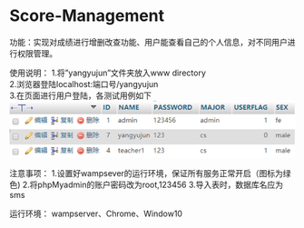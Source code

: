 # Score-Management
功能：实现对成绩进行增删改查功能、用户能查看自己的个人信息，对不同用户进行权限管理。

使用说明： 
1.将”yangyujun”文件夹放入www directory  
2.浏览器登陆localhost:端口号/yangyujun  
3.在页面进行用户登陆，各测试用例如下 
![Image text](https://github.com/Ian0903/Score-Management/blob/master/testAccount.png)

注意事项： 
1.设置好wampsever的运行环境，保证所有服务正常开启（图标为绿色) 
2.将phpMyadmin的账户密码改为root,123456 
3.导入表时，数据库名应为sms  

运行环境：
wampserver、Chrome、Window10
